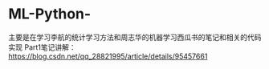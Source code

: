 # ML-Python-
主要是在学习李航的统计学习方法和周志华的机器学习西瓜书的笔记和相关的代码实现
Part1笔记讲解：https://blog.csdn.net/qq_28821995/article/details/95457661

